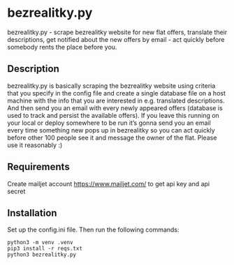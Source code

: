 # bezrealitky.py
bezrealitky.py - scrape bezrealitky website for new flat offers, translate their descriptions, get notified about the new offers by email - act quickly before somebody rents the place before you.
## Description
bezrealitky.py is basically scraping the bezrealitky website using criteria that you specify in the config file and create a single database file on a host machine with the info that you are interested in e.g. translated descriptions. And then send you an email with every newly appeared offers (database is used to track and persist the available offers). If you leave this running on your local or deploy somewhere to be run it’s gonna send you an email every time something new pops up in bezrealitky so you can act quickly before other 100 people see it and message the owner of the flat. Please use it reasonably :)
## Requirements
Create mailjet account https://www.mailjet.com/ to get api key and api secret
## Installation
Set up the config.ini file. Then run the following commands:
```
python3 -m venv .venv
pip3 install -r reqs.txt
python3 bezrealitky.py
```
